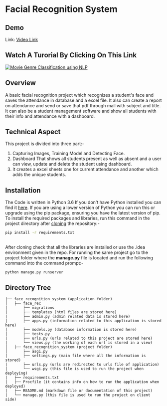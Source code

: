 # Facial Recognition System

## Demo
Link: [Video Link](https://www.youtube.com/watch?v=Hd5yLJnqSRI)

## Watch A Turorial By Clicking On This Link
[![Movie Genre Classification using NLP](https://www.youtube.com/watch?v=Hd5yLJnqSRI/0.png)](https://www.youtube.com/watch?v=Hd5yLJnqSRI "Facial Recognition System")

## Overview
A basic facial recognition project which recognizes a student's face and saves the attendance in database and a excel file.
It also can create a report on attendance and send or save that pdf through mail with subject and title.
It can also be a student management software and show all students with their info and attendance with a dashboard. 

## Technical Aspect
This project is divided into three part:-
1. Capturing Images, Training Model and Detecting Face.
2. Dashboard That shows all students present as well as absent and a user can view, update and delete the student using dashboard.
3. It creates a excel sheets one for current attendance and another which adds the unique students.

## Installation
The Code is written in Python 3.6 If you don't have Python installed you can find it [here](https://www.python.org/downloads/). If you are using a lower version of Python you can run this or upgrade using the pip package, ensuring you have the latest version of pip. To install the required packages and libraries, run this command in the project directory after [cloning](https://www.howtogeek.com/451360/how-to-clone-a-github-repository/) the repository:-
```bash
pip install -r requirements.txt
```
##
After cloning check that all the libraries are installed or use the .idea environment given in the repo.
For running the same project go to the project folder where the **manage.py** file is located and run the following command into the command prompt:-
```bash
python manage.py runserver
```

## Directory Tree 
```
├── face_recognition_system (application folder)
│   ├── face_rec
|       ├── migrations
|       ├── templates (html files are stored here)
|       ├── admin.py (admin related data is stored here)
|       ├── apps.py (information related to this application is stored here)
|       ├── models.py (database information is stored here)
|       ├── tests.py 
|       ├── urls.py (urls related to this project are stored here)
|       └── views.py (the working of each url is stored in a view)
│   ├── face_recognition_system (project folder)
│       ├── asgi.py
|       ├── settings.py (main file where all the information is stored)
|       ├── urls.py (urls are redirected to urls file of application)
|       └── wsgi.py (this file is used to run the project when deploying)
|   ├── requirements.txt
|   ├── Procfile (it contains info on how to run the application when deployed)
|   ├── README.md (markdown file or documentation of this project)
|   └── manage.py (this file is used to run the project on client side)
```
